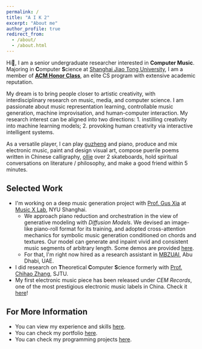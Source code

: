```yaml
---
permalink: /
title: "A I K 2"
excerpt: "About me"
author_profile: true
redirect_from: 
  - /about/
  - /about.html
---
```


Hi👋, I am a senior undergraduate researcher interested in **Computer Music**. Majoring in **C**omputer **S**cience at [Shanghai Jiao Tong University](https://en.sjtu.edu.cn/), I am a member of [**ACM Honor Class**](https://acm.sjtu.edu.cn/home), an elite CS program with extensive academic reputation.

My dream is to bring people closer to artistic creativity, with interdisciplinary research on music, media, and computer science. I am passionate about music representation learning, controllable music generation, machine improvisation, and human-computer interaction. My research interest can be aligned into two directions: 1. instilling creativity into machine learning models; 2. provoking human creativity via interactive intelligent systems.

As a versatile player, I can play [guzheng](https://en.wikipedia.org/wiki/Guzheng) and piano, produce and mix electronic music, paint and design visual art, compose puerile poems written in Chinese calligraphy, [ollie](https://en.wikipedia.org/wiki/Ollie_(skateboarding)) over 2 skateboards, hold spiritual conversations on literature / philosophy, and make a good friend within 5 minutes.

## Selected Work

- I'm working on a deep music generation project with [Prof. Gus Xia](https://www.cs.cmu.edu/~gxia/) at [Music X Lab](http://www.musicxlab.com), NYU Shanghai.
    - We approach piano reduction and orchestration in the view of generative modeling with *Diffusion Models*. We devised an image-like piano-roll format for its training, and adopted cross-attention mechanics for symbolic music generation conditioned on chords and textures. Our model can generate and inpaint vivid and consistent music segments of arbitrary length. Some demos are provided [here](/publications/piano-roll-diffusion).
    - For that, I'm right now hired as a research assistant in [MBZUAI](https://mbzuai.ac.ae/), Abu Dhabi, UAE.
- I did research on **T**heoretical **C**omputer **S**cience formerly with [Prof. Chihao Zhang](http://chihaozhang.com), SJTU.
- My first electronic music piece has been released under *CEM Records*, one of the most prestigious electronic music labels in China. Check it [here](/portfolio/sunset_sea/)!

## For More Information

- You can view my experience and skills [here](/cv/).
- You can check my portfolio [here](/portfolio/).
- You can check my programming projects [here](/projects/).
